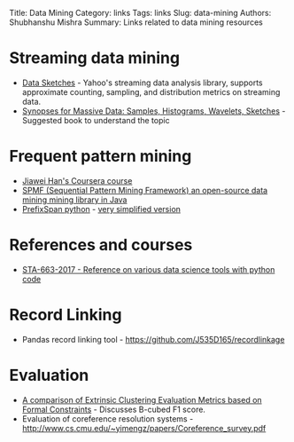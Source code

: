 Title: Data Mining
Category: links
Tags: links
Slug: data-mining
Authors: Shubhanshu Mishra
Summary: Links related to data mining resources


# Streaming data mining
* [Data Sketches](https://datasketches.github.io/) - Yahoo's streaming data analysis library, supports approximate counting, sampling, and distribution metrics on streaming data. 
* [Synopses for Massive Data: Samples, Histograms, Wavelets, Sketches](http://db.cs.berkeley.edu/cs286/papers/synopses-fntdb2012.pdf) - Suggested book to understand the topic


# Frequent pattern mining
* [Jiawei Han's Coursera course](https://www.coursera.org/learn/data-patterns/home/info)
* [SPMF (Sequential Pattern Mining Framework) an open-source data mining mining library in Java](http://www.philippe-fournier-viger.com/spmf/index.php?link=resources.php)
* [PrefixSpan python](https://github.com/chuanconggao/PrefixSpan-py) - [very simplified version](https://gist.github.com/chuanconggao/4df9c1b06fa7f3ed854d5d96e2ae499f)

# References and courses
* [STA-663-2017 - Reference on various data science tools with python code](http://people.duke.edu/~ccc14/sta-663-2017/index.html)

# Record Linking
* Pandas record linking tool - https://github.com/J535D165/recordlinkage

# Evaluation
* [A comparison of Extrinsic Clustering Evaluation Metrics based on Formal Constraints](https://www.researchgate.net/profile/Julio_Gonzalo/publication/225548032_Amigo_E_Gonzalo_J_Artiles_J_et_alA_comparison_of_extrinsic_clustering_evaluation_metrics_based_on_formal_constraints_Inform_Retriev_12461-486/links/0c96052138dbb99740000000/Amigo-E-Gonzalo-J-Artiles-J-et-alA-comparison-of-extrinsic-clustering-evaluation-metrics-based-on-formal-constraints-Inform-Retriev-12461-486.pdf) - Discusses B-cubed F1 score. 
* Evaluation of coreference resolution systems - http://www.cs.cmu.edu/~yimengz/papers/Coreference_survey.pdf
